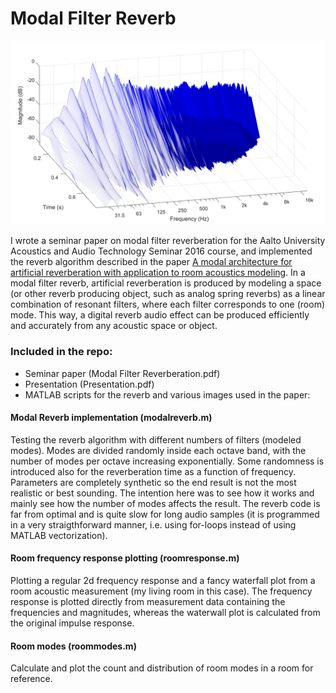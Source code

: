 # Modal Filter Reverb

![alt text](https://github.com/Esgrove/modalreverb/blob/master/waterfall.png)

I wrote a seminar paper on modal filter reverberation for the Aalto University Acoustics and Audio Technology Seminar 2016 course, and implemented the reverb algorithm described in the paper [A modal architecture for artificial reverberation with application to room acoustics modeling](http://www.aes.org/e-lib/browse.cfm?elib=17531). In a modal filter reverb, artificial reverberation is produced by modeling a space (or other reverb producing object, such as analog spring reverbs) as a linear combination of resonant filters, where each filter corresponds to one (room) mode. This way, a digital reverb audio effect can be produced efficiently and accurately from any acoustic space or object.

### Included in the repo:

 - Seminar paper (Modal Filter Reverberation.pdf)
 - Presentation  (Presentation.pdf)
 - MATLAB scripts for the reverb and various images used in the paper:


#### Modal Reverb implementation (modalreverb.m) 

Testing the reverb algorithm with different numbers of filters (modeled modes). Modes are divided randomly inside each octave band, with the number of modes per octave increasing exponentially. Some randomness is introduced also for the reverberation time as a function of frequency. Parameters are completely synthetic so the end result is not the most realistic or best sounding. The intention here was to see how it works and mainly see how the number of modes affects the result. The reverb code is far from optimal and is quite slow for long audio samples (it is programmed in a very straigthforward manner, i.e. using for-loops instead of using MATLAB vectorization).

#### Room frequency response plotting (roomresponse.m)

Plotting a regular 2d frequency response and a fancy waterfall plot from a room acoustic measurement (my living room in this case). The frequency response is plotted directly from measurement data containing the frequencies and magnitudes, whereas the waterwall plot is calculated from the original impulse response. 

#### Room modes (roommodes.m)

Calculate and plot the count and distribution of room modes in a room for reference.
